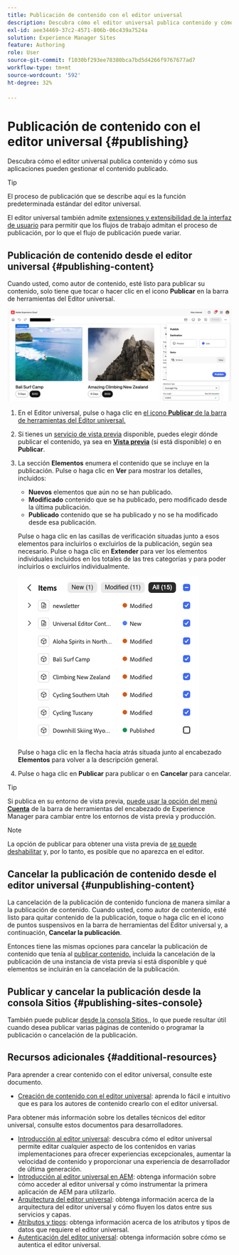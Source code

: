 ```yaml
---
title: Publicación de contenido con el editor universal
description: Descubra cómo el editor universal publica contenido y cómo sus aplicaciones pueden gestionar el contenido publicado.
exl-id: aee34469-37c2-4571-806b-06c439a7524a
solution: Experience Manager Sites
feature: Authoring
role: User
source-git-commit: f1030bf293ee78380bca7bd5d4266f9767677ad7
workflow-type: tm+mt
source-wordcount: '592'
ht-degree: 32%

---
```



# Publicación de contenido con el editor universal {#publishing}

Descubra cómo el editor universal publica contenido y cómo sus aplicaciones pueden gestionar el contenido publicado.

>[!TIP]
>
>El proceso de publicación que se describe aquí es la función predeterminada estándar del editor universal.
>
>El editor universal también admite [extensiones y extensibilidad de la interfaz de usuario](/help/implementing/universal-editor/extending.md) para permitir que los flujos de trabajo admitan el proceso de publicación, por lo que el flujo de publicación puede variar.

## Publicación de contenido desde el editor universal {#publishing-content}

Cuando usted, como autor de contenido, esté listo para publicar su contenido, solo tiene que tocar o hacer clic en el icono **Publicar** en la barra de herramientas del Editor universal.

![Páginas de publicación](assets/publish-menu.png)

1. En el Editor universal, pulse o haga clic en [el icono **Publicar** de la barra de herramientas del Editor universal.](/help/sites-cloud/authoring/universal-editor/navigation.md#publish)
1. Si tienes un [servicio de vista previa](/help/sites-cloud/authoring/sites-console/previewing-content.md) disponible, puedes elegir dónde publicar el contenido, ya sea en **[Vista previa](/help/sites-cloud/authoring/sites-console/previewing-content.md)** (si está disponible) o en **Publicar**.
1. La sección **Elementos** enumera el contenido que se incluye en la publicación. Pulse o haga clic en **Ver** para mostrar los detalles, incluidos:
   * **Nuevos** elementos que aún no se han publicado.
   * **Modificado** contenido que se ha publicado, pero modificado desde la última publicación.
   * **Publicado** contenido que se ha publicado y no se ha modificado desde esa publicación.

   Pulse o haga clic en las casillas de verificación situadas junto a esos elementos para incluirlos o excluirlos de la publicación, según sea necesario. Pulse o haga clic en **Extender** para ver los elementos individuales incluidos en los totales de las tres categorías y para poder incluirlos o excluirlos individualmente.

   ![Publicar elementos](assets/publish-items.png)

   Pulse o haga clic en la flecha hacia atrás situada junto al encabezado **Elementos** para volver a la descripción general.

1. Pulse o haga clic en **Publicar** para publicar o en **Cancelar** para cancelar.

>[!TIP]
>
>Si publica en su entorno de vista previa, [puede usar la opción del menú **Cuenta**](/help/sites-cloud/authoring/universal-editor/navigation.md#user-properties) de la barra de herramientas del encabezado de Experience Manager para cambiar entre los entornos de vista previa y producción.

>[!NOTE]
>
>La opción de publicar para obtener una vista previa de [se puede deshabilitar](/help/implementing/universal-editor/customizing.md#publish-preview) y, por lo tanto, es posible que no aparezca en el editor.

## Cancelar la publicación de contenido desde el editor universal {#unpublishing-content}

La cancelación de la publicación de contenido funciona de manera similar a la publicación de contenido. Cuando usted, como autor de contenido, esté listo para quitar contenido de la publicación, toque o haga clic en el icono de puntos suspensivos en la barra de herramientas del Editor universal y, a continuación, **Cancelar la publicación**.

Entonces tiene las mismas opciones para cancelar la publicación de contenido que tenía al [publicar contenido.](#publishing-content) incluida la cancelación de la publicación de una instancia de vista previa si está disponible y qué elementos se incluirán en la cancelación de la publicación.

## Publicar y cancelar la publicación desde la consola Sitios {#publishing-sites-console}

También puede publicar [desde la consola Sitios,](/help/sites-cloud/authoring/sites-console/publishing-pages.md), lo que puede resultar útil cuando desea publicar varias páginas de contenido o programar la publicación o cancelación de la publicación.

## Recursos adicionales {#additional-resources}

Para aprender a crear contenido con el editor universal, consulte este documento.

* [Creación de contenido con el editor universal](authoring.md): aprenda lo fácil e intuitivo que es para los autores de contenido crearlo con el editor universal.

Para obtener más información sobre los detalles técnicos del editor universal, consulte estos documentos para desarrolladores.

* [Introducción al editor universal](/help/implementing/universal-editor/introduction.md): descubra cómo el editor universal permite editar cualquier aspecto de los contenidos en varias implementaciones para ofrecer experiencias excepcionales, aumentar la velocidad de contenido y proporcionar una experiencia de desarrollador de última generación.
* [Introducción al editor universal en AEM](/help/implementing/universal-editor/getting-started.md): obtenga información sobre cómo acceder al editor universal y cómo instrumentar la primera aplicación de AEM para utilizarlo.
* [Arquitectura del editor universal](/help/implementing/universal-editor/architecture.md): obtenga información acerca de la arquitectura del editor universal y cómo fluyen los datos entre sus servicios y capas.
* [Atributos y tipos](/help/implementing/universal-editor/attributes-types.md): obtenga información acerca de los atributos y tipos de datos que requiere el editor universal.
* [Autenticación del editor universal](/help/implementing/universal-editor/authentication.md): obtenga información sobre cómo se autentica el editor universal.
